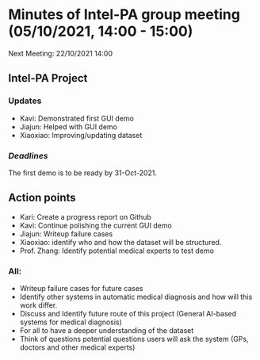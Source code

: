 # Minutes of Intel-PA group meeting (05/10/2021, 14:00 - 15:00)

Next Meeting: 22/10/2021 14:00

## Intel-PA Project

### Updates

- Kavi: Demonstrated first GUI demo
- Jiajun: Helped with GUI demo
- Xiaoxiao: Improving/updating dataset

### *Deadlines*

The first demo is to be ready by 31-Oct-2021. 

## Action points
- Kari: Create a progress report on Github
- Kavi: Continue polishing the current GUI demo
- Jiajun: Writeup failure cases
- Xiaoxiao: identify who and how the dataset will be structured. 
- Prof. Zhang: Identify potential medical experts to test demo

### All:
- Writeup failure cases for future cases
- Identify other systems in automatic medical diagnosis and how will this work differ.
- Discuss and Identify future route of this project (General AI-based systems for medical diagnosis)
- For all to have a deeper understanding of the dataset
- Think of questions potential questions users will ask the system (GPs, doctors and other medical experts)